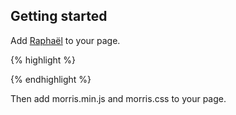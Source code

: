 ## Getting started

Add [Raphaël](http://raphaeljs.com) to your page.

{% highlight %}
<script src="//cdnjs.cloudflare.com/ajax/libs/raphael/2.1.2/raphael-min.js"></script>
{% endhighlight %}

Then add morris.min.js and morris.css to your page.
